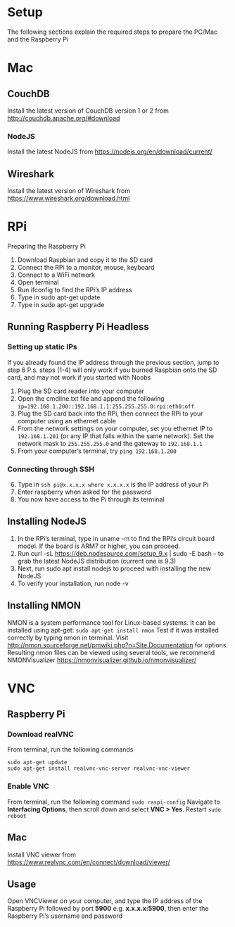 # Setup
The following sections explain the required steps to prepare the PC/Mac and the Raspberry Pi
# Mac
## CouchDB
Install the latest version of CouchDB version 1 or 2 from http://couchdb.apache.org/#download
### NodeJS
Install the latest NodeJS from https://nodejs.org/en/download/current/
## Wireshark
Install the latest version of Wireshark from https://www.wireshark.org/download.html
 
# RPi
Preparing the Raspberry Pi
1.	Download Raspbian and copy it to the SD card
2.	Connect the RPi to a monitor, mouse, keyboard
3.	Connect to a WiFi network
4.	Open terminal
5.	Run ifconfig to find the RPi’s IP address
6.	Type in sudo apt-get update
7.	Type in sudo apt-get upgrade
## Running Raspberry Pi Headless
### Setting up static IPs
If you already found the IP address through the previous section, jump to step 6
P.s. steps (1-4) will only work if you burned Raspbian onto the SD card, and may not work if you started with Noobs
1.	Plug the SD card reader into your computer
2.	Open the cmdline.txt file and append the following
`ip=192.168.1.200::192.168.1.1:255.255.255.0:rpi:eth0:off`
3.	Plug the SD card back into the RPi, then connect the RPi to your computer using an ethernet cable
4.	From the network settings on your computer, set you ethernet IP to `192.168.1.201` (or any IP that falls within the same network). Set the network mask to `255.255.255.0` and the gateway to `192.168.1.1`
5.	From your computer’s terminal, try `ping 192.168.1.200`
### Connecting through SSH
6.	Type in `ssh pi@x.x.x.x where x.x.x.x` is the IP address of your Pi
7.	Enter raspberry when asked for the password
8.	You now have access to the Pi through its terminal
## Installing NodeJS
1.	In the RPi’s terminal, type in uname -m to find the RPi’s circuit board model. If the board is ARM7 or higher, you can proceed.
2.	Run curl -sL https://deb.nodesource.com/setup_9.x | sudo -E bash – to grab the latest NodeJS distribution (current one is 9.3)
3.	Next, run sudo apt install nodejs to proceed with installing the new NodeJS
4.	To verify your installation, run node -v
## Installing NMON
NMON is a system performance tool for Linux-based systems. It can be installed using apt-get:
`sudo apt-get install nmon`
Test if it was installed correctly by typing nmon in terminal.
Visit http://nmon.sourceforge.net/pmwiki.php?n=Site.Documentation for options.
Resulting nmon files can be viewed using several tools, we recommend NMONVisualizer https://nmonvisualizer.github.io/nmonvisualizer/
 
# VNC
## Raspberry Pi
### Download realVNC
From terminal, run the following commands
```
sudo apt-get update
sudo apt-get install realvnc-vnc-server realvnc-vnc-viewer
```
### Enable VNC
From terminal, run the following command
`sudo raspi-config`
Navigate to **Interfacing Options**, then scroll down and select **VNC > Yes**.
Restart
`sudo reboot`
## Mac
Install VNC viewer from https://www.realvnc.com/en/connect/download/viewer/
## Usage
Open VNCViewer on your computer, and type the IP address of the Raspberry Pi followed by port **5900** e.g. **x.x.x.x:5900**, then enter the Raspberry Pi’s username and password
